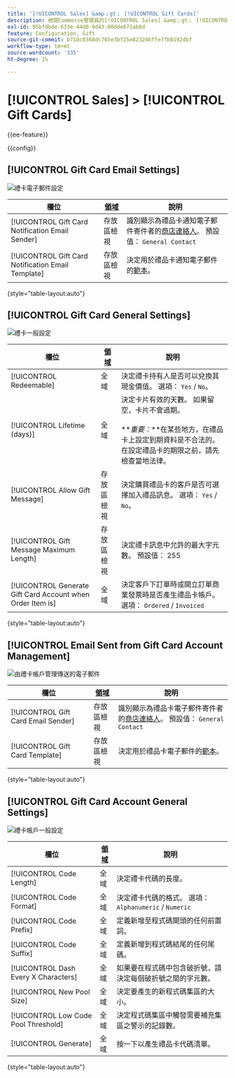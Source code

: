 ```yaml
---
title: '[!UICONTROL Sales] &amp；gt； [!UICONTROL Gift Cards]'
description: 檢閱Commerce管理員的[!UICONTROL Sales] &amp；gt； [!UICONTROL Gift Cards]頁面上的組態設定。
exl-id: 95bfdbde-633e-44d0-9d43-00dde671ab6d
feature: Configuration, Gift
source-git-commit: b710c0368dc765e3bf25e82324bffe7fb8192dbf
workflow-type: tm+mt
source-wordcount: '335'
ht-degree: 1%

---
```


# [!UICONTROL Sales] > [!UICONTROL Gift Cards]

{{ee-feature}}

{{config}}

## [!UICONTROL Gift Card Email Settings]

![禮卡電子郵件設定](./assets/gift-cards-gift-card-email-settings.png)<!-- zoom -->

<!-- [Gift Card Email Settings](https://docs.magento.com/user-guide/catalog/product-gift-card-account-configuration.html) -->

| 欄位 | [領域](../../getting-started/websites-stores-views.md#scope-settings) | 說明 |
|--- |--- |--- |
| [!UICONTROL Gift Card Notification Email Sender] | 存放區檢視 | 識別顯示為禮品卡通知電子郵件寄件者的[商店連絡人](../../getting-started/store-details.md#store-email-addresses)。 預設值： `General Contact` |
| [!UICONTROL Gift Card Notification Email Template] | 存放區檢視 | 決定用於禮品卡通知電子郵件的[範本](../../systems/email-templates.md)。 |

{style="table-layout:auto"}

## [!UICONTROL Gift Card General Settings]

![禮卡一般設定](./assets/gift-cards-gift-card-general-settings.png)<!-- zoom -->

<!-- [Gift Card General Settings](https://docs.magento.com/user-guide/catalog/product-gift-card-account-configuration.html) -->

| 欄位 | [領域](../../getting-started/websites-stores-views.md#scope-settings) | 說明 |
|--- |--- |--- |
| [!UICONTROL Redeemable] | 全域 | 決定禮卡持有人是否可以兌換其現金價值。 選項： `Yes` / `No`。 |
| [!UICONTROL Lifetime (days)] | 全域 | 決定卡片有效的天數。 如果留空，卡片不會過期。 <br/><br/>**_重要：_**在某些地方，在禮品卡上設定到期資料是不合法的。 在設定禮品卡的期限之前，請先檢查當地法律。 |
| [!UICONTROL Allow Gift Message] | 存放區檢視 | 決定購買禮品卡的客戶是否可選擇加入禮品訊息。 選項： `Yes` / `No`。 |
| [!UICONTROL Gift Message Maximum Length] | 存放區檢視 | 決定禮卡訊息中允許的最大字元數。 預設值： 255 |
| [!UICONTROL Generate Gift Card Account when Order Item is] | 全域 | 決定客戶下訂單時或開立訂單商業發票時是否產生禮品卡帳戶。 選項： `Ordered` / `Invoiced` |

{style="table-layout:auto"}

## [!UICONTROL Email Sent from Gift Card Account Management]

![由禮卡帳戶管理傳送的電子郵件](./assets/gift-cards-email-sent-from-account.png)<!-- zoom -->

<!-- [Email Sent from Gift Card Account Management](https://docs.magento.com/user-guide/catalog/product-gift-card-account-configuration.html) -->

| 欄位 | [領域](../../getting-started/websites-stores-views.md#scope-settings) | 說明 |
|--- |--- |--- |
| [!UICONTROL Gift Card Email Sender] | 存放區檢視 | 識別顯示為禮品卡電子郵件寄件者的[商店連絡人](../../getting-started/store-details.md#store-email-addresses)。 預設值： `General Contact` |
| [!UICONTROL Gift Card Template] | 存放區檢視 | 決定用於禮品卡電子郵件的[範本](../../systems/email-templates.md)。 |

{style="table-layout:auto"}

## [!UICONTROL Gift Card Account General Settings]

![禮卡帳戶一般設定](./assets/gift-cards-gift-card-account-general-settings.png)<!-- zoom -->

<!-- [Gift Card Account General Settings](https://docs.magento.com/user-guide/catalog/product-gift-card-account-configuration.html) -->

| 欄位 | [領域](../../getting-started/websites-stores-views.md#scope-settings) | 說明 |
|--- |--- |--- |
| [!UICONTROL Code Length] | 全域 | 決定禮卡代碼的長度。 |
| [!UICONTROL Code Format] | 全域 | 決定禮卡代碼的格式。 選項： `Alphanumeric` / `Numeric` |
| [!UICONTROL Code Prefix] | 全域 | 定義新增至程式碼開頭的任何前置詞。 |
| [!UICONTROL Code Suffix] | 全域 | 定義新增到程式碼結尾的任何尾碼。 |
| [!UICONTROL Dash Every X Characters] | 全域 | 如果要在程式碼中包含破折號，請決定每個破折號之間的字元數。 |
| [!UICONTROL New Pool Size] | 全域 | 決定要產生的新程式碼集區的大小。 |
| [!UICONTROL Low Code Pool Threshold] | 全域 | 決定程式碼集區中觸發需要補充集區之警示的記錄數。 |
| [!UICONTROL Generate] | 全域 | 按一下以產生禮品卡代碼清單。 |

{style="table-layout:auto"}
